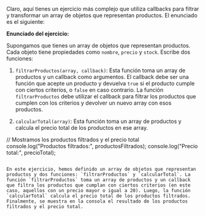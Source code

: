Claro, aquí tienes un ejercicio más complejo que utiliza callbacks para filtrar y transformar un array de objetos que representan productos. El enunciado es el siguiente:

**Enunciado del ejercicio:**

Supongamos que tienes un array de objetos que representan productos. Cada objeto tiene propiedades como `nombre`, `precio` y `stock`. Escribe dos funciones:

1. `filtrarProductos(array, callback)`: Esta función toma un array de productos y un callback como argumentos. El callback debe ser una función que acepte un producto y devuelva `true` si el producto cumple con ciertos criterios, o `false` en caso contrario. La función `filtrarProductos` debe utilizar el callback para filtrar los productos que cumplen con los criterios y devolver un nuevo array con esos productos.

2. `calcularTotal(array)`: Esta función toma un array de productos y calcula el precio total de los productos en ese array.



// Mostramos los productos filtrados y el precio total
console.log("Productos filtrados:", productosFiltrados);
console.log("Precio total:", precioTotal);
```

En este ejercicio, hemos definido un array de objetos que representan productos y dos funciones: `filtrarProductos` y `calcularTotal`. La función `filtrarProductos` toma un array de productos y un callback que filtra los productos que cumplan con ciertos criterios (en este caso, aquellos con un precio mayor o igual a 20). Luego, la función `calcularTotal` calcula el precio total de los productos filtrados. Finalmente, se muestra en la consola el resultado de los productos filtrados y el precio total.
